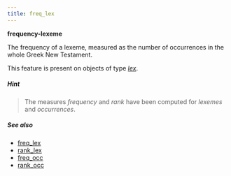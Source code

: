 ```yaml
---
title: freq_lex
---
```


**frequency-lexeme**

The frequency of a lexeme, measured as the number of occurrences in the whole Greek New Testament.

This feature is present on objects of type [*lex*](otype).

##### Hint
> The measures *frequency* and *rank* have been computed for *lexemes* and *occurrences*.
    
##### See also
 
* [freq_lex](freq_lex)
* [rank_lex](rank_lex)
* [freq_occ](freq_occ)
* [rank_occ](rank_occ)

